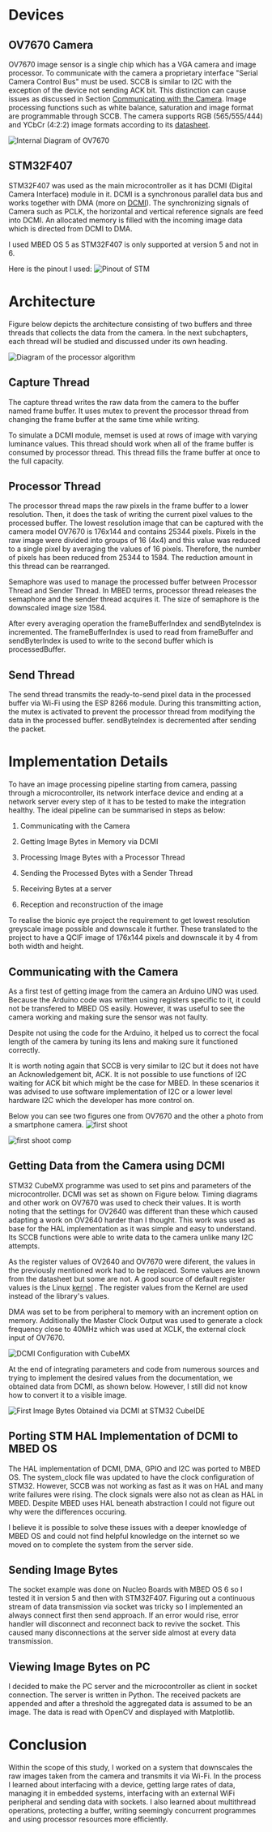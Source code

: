 
# Devices

## OV7670 Camera

OV7670 image sensor is a single chip which has a VGA camera and image
processor. To communicate with the camera a proprietary interface
\"Serial Camera Control Bus\" must be used. SCCB is similar to I2C with
the exception of the device not sending ACK bit. This distinction can
cause issues as discussed in Section 
[Communicating with the Camera](#communicating-with-the-camera). Image
processing functions such as white balance, saturation and image format
are programmable through SCCB. The camera supports RGB (565/555/444) and
YCbCr (4:2:2) image formats according to its [datasheet](http://web.mit.edu/6.111/www/f2016/tools/OV7670_2006.pdf).

![Internal Diagram of OV7670](./res/Devices/ov7670internal.png)

## STM32F407

STM32F407 was used as the main microcontroller as it has DCMI (Digital
Camera Interface) module in it. DCMI is a synchronous parallel data bus
and works together with DMA (more on [DCMI](https://www.st.com/resource/en/application_note/an5020-digital-camera-interface-dcmi-on-stm32-mcus-stmicroelectronics.pdf)). The synchronizing signals
of Camera such as PCLK, the horizontal and vertical reference signals
are feed into DCMI. An allocated memory is filled with the incoming
image data which is directed from DCMI to DMA.

I used MBED OS 5 as STM32F407 is only supported at
version 5 and not in 6.

Here is the pinout I used:
![Pinout of STM](./res/pinout.png)


# Architecture

Figure below depicts the architecture consisting of two
buffers and three threads that collects the data from the camera. In the next subchapters, each thread
will be studied and discussed under its own heading.

![Diagram of the processor
algorithm](./res/Architecture/threaddiagram.png)

## Capture Thread

The capture thread writes the raw data from the camera to the buffer
named frame buffer. It uses mutex to prevent the processor thread from
changing the frame buffer at the same time while writing.

To simulate a DCMI module, memset is used at rows of image with varying
luminance values. This thread should work when all of the frame buffer
is consumed by processor thread. This thread fills the frame buffer at
once to the full capacity.

## Processor Thread

The processor thread maps the raw pixels in the frame buffer to a lower
resolution. Then, it does the task of
writing the current pixel values to the processed buffer. The lowest
resolution image that can be captured with the camera model OV7670 is
176x144 and contains 25344 pixels. Pixels in the raw image were divided
into groups of 16 (4x4) and this value was reduced to a single pixel by
averaging the values of 16 pixels. Therefore, the number of pixels has
been reduced from 25344 to 1584. The reduction amount in this thread can be rearranged.

Semaphore was used to manage the processed buffer between Processor
Thread and Sender Thread. In MBED terms, processor thread releases the
semaphore and the sender thread acquires it. The size of semaphore is
the downscaled image size 1584.

After every averaging operation the frameBufferIndex and sendByteIndex
is incremented. The frameBufferIndex is used to read from frameBuffer
and sendByterIndex is used to write to the second buffer which is
processedBuffer.

## Send Thread

The send thread transmits the ready-to-send pixel data in the processed
buffer via Wi-Fi using the ESP 8266 module. During this transmitting
action, the mutex is activated to prevent the processor thread from
modifying the data in the processed buffer. sendByteIndex is decremented
after sending the packet.

# Implementation Details

To have an image processing pipeline starting from camera, passing
through a microcontroller, its network interface device and ending at a
network server every step of it has to be tested to make the integration
healthy. The ideal pipeline can be summarised in steps as below:

1.  Communicating with the Camera

2.  Getting Image Bytes in Memory via DCMI

3.  Processing Image Bytes with a Processor Thread

4.  Sending the Processed Bytes with a Sender Thread

5.  Receiving Bytes at a server

6.  Reception and reconstruction of the image

To realise the bionic eye project the requirement to get lowest
resolution greyscale image possible and downscale it further. These
translated to the project to have a QCIF image of 176x144 pixels and
downscale it by 4 from both width and height.

## Communicating with the Camera

As a first test of getting image from the camera an Arduino UNO was
used. Because the Arduino code was written using registers specific to
it, it could not be transfered to MBED OS easily. However, it was useful
to see the camera working and making sure the sensor was not faulty.

Despite not using the code for the Arduino, it helped us to correct the
focal length of the camera by tuning its lens and making sure it
functioned correctly.

It is worth noting again that SCCB is very similar to I2C but it does
not have an Acknowledgement bit, ACK. It is not possible to use
functions of I2C waiting for ACK bit which might be the case for MBED.
In these scenarios it was advised to use software implementation of I2C
or a lower level hardware I2C which the developer has more control on.

Below you can see two figures one from OV7670 and the other a photo from a smartphone camera.
![first shoot](./res/Impl_Details/firstShoot.png)

![first shoot comp](./res/Impl_Details/firstShoot_comparison.jpg)



## Getting Data from the Camera using DCMI

STM32 CubeMX programme was used to set pins and parameters of the
microcontroller. DCMI was set as shown on Figure
below. Timing
diagrams and other work on OV7670 was used to check their values. It is
worth noting that the settings for OV2640 was different than these which
caused adapting a work on OV2640 harder than I thought. This
work was used as base for the HAL implementation as it was simple and
easy to understand. Its SCCB functions were able to write data to the
camera unlike many I2C attempts.

As the register values of OV2640 and OV7670 were diferent, the values in
the previously mentioned work had to be replaced. Some values are known
from the datasheet but some are not. A good source of default register
values is the Linux [kernel](https://github.com/torvalds/linux/blob/master/drivers/media/i2c/ov7670.c) . The register values from
the Kernel are used instead of the library's values.

DMA was set to be from peripheral to memory with an increment option on
memory. Additionally the Master Clock Output was used to generate a
clock frequency close to 40MHz which was used at XCLK, the external
clock input of OV7670.

![DCMI Configuration with CubeMX](./res/Impl_Details/dcmiConf.png)

At the end of integrating parameters and code from numerous sources and
trying to implement the desired values from the documentation, we
obtained data from DCMI, as shown below. However, I
still did not know how to convert it to a visible image.

![First Image Bytes Obtained via DCMI at STM32
CubeIDE](./res/Impl_Details/stm32CubeIDEImageBytes.png)

## Porting STM HAL Implementation of DCMI to MBED OS

The HAL implementation of DCMI, DMA, GPIO and I2C was ported to MBED OS.
The system_clock file was updated to have the clock configuration of
STM32. However, SCCB was not working as fast as it was on HAL and many
write failures were rising. The clock signals were also not as clean as
HAL in MBED. Despite MBED uses HAL beneath abstraction I could not
figure out why were the differences occuring.

I believe it is possible to solve these issues with a deeper knowledge
of MBED OS and could not find helpful knowledge on the internet so we
moved on to complete the system from the server side.

## Sending Image Bytes

The socket example was done on Nucleo Boards with MBED OS 6 so I tested
it in version 5 and then with STM32F407. Figuring out a continuous
stream of data transmission via socket was tricky so I implemented an
always connect first then send approach. If an error would rise, error
handler will disconnect and reconnect back to revive the socket. This
caused many disconnections at the server side almost at every data
transmission.

## Viewing Image Bytes on PC

I decided to make the PC server and the microcontroller as client in
socket connection. The server is written in Python. The received packets
are appended and after a threshold the aggregated data is assumed to be
an image. The data is read with OpenCV and displayed with Matplotlib.

# Conclusion

Within the scope of this study, I worked on a system that downscales
the raw images taken from the camera and transmits it via Wi-Fi. In the
process I learned about interfacing with a device, getting large rates
of data, managing it in embedded systems, interfacing with an external
WiFi peripheral and sending data with sockets. I also learned about
multithread operations, protecting a buffer, writing seemingly
concurrent programmes and using processor resources more efficiently.
